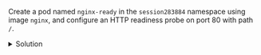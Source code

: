 Create a pod named `nginx-ready` in the `session283884` namespace using image `nginx`, and configure an HTTP readiness probe on port 80 with path `/`.

<details><summary>Solution</summary>
<br>

```bash
cat <<EOF | kubectl -n session283884 apply -f -
apiVersion: v1
kind: Pod
metadata:
  name: nginx-ready
spec:
  containers:
  - name: nginx
    image: nginx
    readinessProbe:
      httpGet:
        path: /
        port: 80
      initialDelaySeconds: 5
      periodSeconds: 10
EOF
```{{exec}}

```bash
kubectl -n session283884 get pod nginx-ready
```{{exec}}

</details>